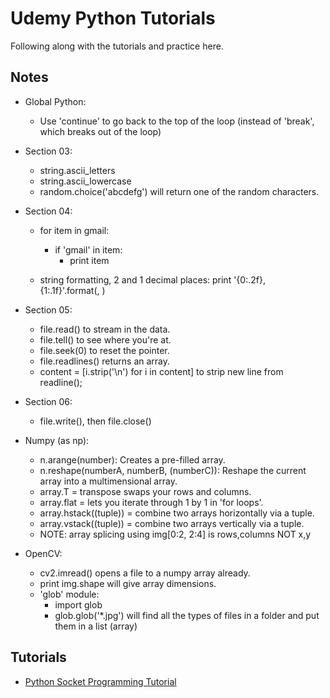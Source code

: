 # Udemy Python Tutorials
Following along with the tutorials and practice here.

## Notes
- Global Python:
    - Use 'continue' to go back to the top of the loop (instead of 'break', which breaks out of the loop)
- Section 03:
    - string.ascii_letters
    - string.ascii_lowercase
    - random.choice('abcdefg') will return one of the random characters.
    
- Section 04:
    - for item in gmail:
        - if 'gmail' in item:
            - print item
     
    - string formatting, 2 and 1 decimal places: print '{0:.2f}, {1:.1f}'.format(<value1>, <value2>)
    
- Section 05:
    - file.read() to stream in the data.
    - file.tell() to see where you're at.
    - file.seek(0) to reset the pointer.
    - file.readlines() returns an array.
    - content = [i.strip('\n') for i in content] to strip new line from readline();
    
- Section 06:
    - file.write(), then file.close()


- Numpy (as np):
    - n.arange(number): Creates a pre-filled array.
    - n.reshape(numberA, numberB, (numberC)): Reshape the current array into a multimensional array.
    - array.T = transpose swaps your rows and columns.
    - array.flat = lets you iterate through 1 by 1 in 'for loops'.
    - array.hstack((tuple)) = combine two arrays horizontally via a tuple.
    - array.vstack((tuple)) = combine two arrays vertically via a tuple.
    - NOTE: array splicing using img[0:2, 2:4] is rows,columns NOT x,y
    
    
- OpenCV:
    - cv2.imread() opens a file to a numpy array already.
    - print img.shape will give array dimensions.
    - 'glob' module:
        - import glob
        - glob.glob('*.jpg') will find all the types of files in a folder and put them in a list (array)
    

## Tutorials
- [Python Socket Programming Tutorial](http://www.binarytides.com/python-socket-programming-tutorial/)